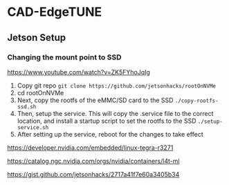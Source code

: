 # CAD-EdgeTUNE

## Jetson Setup

### Changing the mount point to SSD
https://www.youtube.com/watch?v=ZK5FYhoJqIg
1. Copy git repo ``git clone https://github.com/jetsonhacks/rootOnNVMe``
2. cd rootOnNVMe
3. Next, copy the rootfs of the eMMC/SD card to the SSD ``./copy-rootfs-ssd.sh``
4. Then, setup the service. This will copy the .service file to the correct location, and install a startup script to set the rootfs to the SSD ``./setup-service.sh``
5. After setting up the service, reboot for the changes to take effect


https://developer.nvidia.com/embedded/linux-tegra-r3271

https://catalog.ngc.nvidia.com/orgs/nvidia/containers/l4t-ml

https://gist.github.com/jetsonhacks/2717a41f7e60a3405b34
